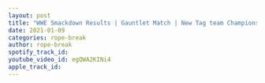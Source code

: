 ```yaml
---
layout: post
title: "WWE Smackdown Results | Gauntlet Match | New Tag team Champions. DEVILLE'S New Role revealed"
date: 2021-01-09
categories: rope-break
author: rope-break
spotify_track_id: 
youtube_video_id: egQWA2KINi4
apple_track_id: 
---
```

